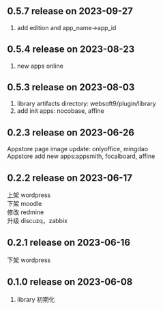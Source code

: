 ## 0.5.7 release on 2023-09-27

1. add edition and app_name->app_id

## 0.5.4 release on 2023-08-23

1. new apps online

## 0.5.3 release on 2023-08-03

1. library artifacts directory: websoft9/plugin/library
2. add init apps: nocobase, affine

## 0.2.3 release on 2023-06-26

Appstore page image update: onlyoffice, mingdao  
Appstore add new apps:appsmith, focalboard, affine

## 0.2.2 release on 2023-06-17

上架 wordpress  
下架 moodle  
修改 redmine  
升级 discuzq，zabbix

## 0.2.1 release on 2023-06-16

下架 wordpress

## 0.1.0 release on 2023-06-08

1. library 初期化
